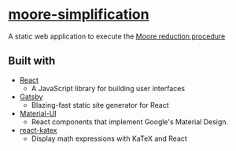 # [moore-simplification](https://mkroening.gitlab.io/moore-simplification/)

A static web application to execute the [Moore reduction procedure](https://en.wikipedia.org/wiki/Moore_reduction_procedure)

## Built with
* [React](https://reactjs.org/)
    * A JavaScript library for building user interfaces
* [Gatsby](https://www.gatsbyjs.org/)
    * Blazing-fast static site generator for React
* [Material-UI](https://material-ui.com/)
    * React components that implement Google's Material Design.
* [react-katex](https://github.com/talyssonoc/react-katex)
    * Display math expressions with KaTeX and React
